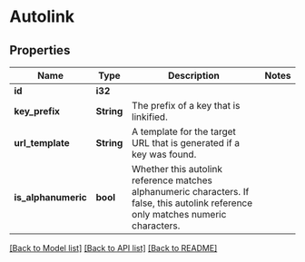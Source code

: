 # Autolink

## Properties

Name | Type | Description | Notes
------------ | ------------- | ------------- | -------------
**id** | **i32** |  | 
**key_prefix** | **String** | The prefix of a key that is linkified. | 
**url_template** | **String** | A template for the target URL that is generated if a key was found. | 
**is_alphanumeric** | **bool** | Whether this autolink reference matches alphanumeric characters. If false, this autolink reference only matches numeric characters. | 

[[Back to Model list]](../README.md#documentation-for-models) [[Back to API list]](../README.md#documentation-for-api-endpoints) [[Back to README]](../README.md)


